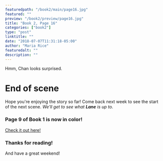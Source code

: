 ```yaml
---
featuredpath: "/book2/main/page16.jpg"
featured: ""
preview: "/book2/preview/page16.jpg"
title: "Book 2, Page 16"
categories: ["book2"]
type: "post"
linktitle: ""
date: "2018-07-07T11:31:18-05:00"
author: "Maria Rice"
featuredalt: ""
description: ""
---
```


Hmm, Chan looks surprised.

# End of scene

Hope you're enjoying the story so far! Come back next week
to see the start of the next scene. _We'll get to see what
**Lane** is up to._

### Page 9 of Book 1 is now in color!

[Check it out here!](https://mcrice123.github.io/morphic/blog/book-1-page-09/)

### Thanks for reading!

And have a great weekend!
